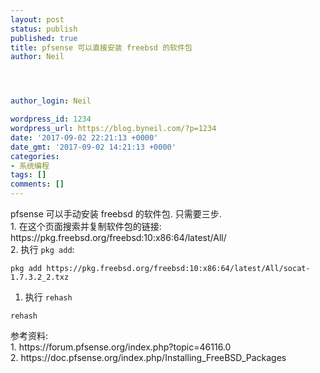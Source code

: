 ```yaml
---
layout: post
status: publish
published: true
title: pfsense 可以直接安装 freebsd 的软件包
author: Neil




author_login: Neil

wordpress_id: 1234
wordpress_url: https://blog.byneil.com/?p=1234
date: '2017-09-02 22:21:13 +0000'
date_gmt: '2017-09-02 14:21:13 +0000'
categories:
- 系统编程
tags: []
comments: []
---
```

<p>pfsense 可以手动安装 freebsd 的软件包. 只需要三步.<br />
1. 在这个页面搜索并复制软件包的链接: https://pkg.freebsd.org/freebsd:10:x86:64/latest/All/<br />
2. 执行 <code>pkg add</code>:</p>
<pre class="line-numbers prism-highlight" data-start="1"><code class="language-null">pkg add https://pkg.freebsd.org/freebsd:10:x86:64/latest/All/socat-1.7.3.2_2.txz
</code></pre>
<ol>
<li>执行 <code>rehash</code></li>
</ol>
<pre class="line-numbers prism-highlight" data-start="1"><code class="language-null">rehash
</code></pre>
<p>参考资料:<br />
1. https://forum.pfsense.org/index.php?topic=46116.0<br />
2. https://doc.pfsense.org/index.php/Installing_FreeBSD_Packages</p>
